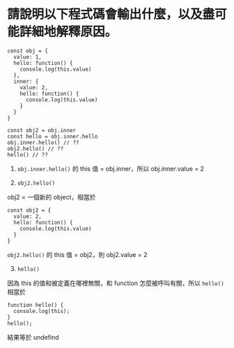 # 請說明以下程式碼會輸出什麼，以及盡可能詳細地解釋原因。

```
const obj = {
  value: 1,
  hello: function() {
    console.log(this.value)
  },
  inner: {
    value: 2,
    hello: function() {
      console.log(this.value)
    }
  }
}

const obj2 = obj.inner
const hello = obj.inner.hello
obj.inner.hello() // ??
obj2.hello() // ??
hello() // ??
```

1. `obj.inner.hello()` 的 this 值 = obj.inner，所以 obj.inner.value = 2

2. `obj2.hello()`

obj2 = 一個新的 object，相當於
```
const obj2 = {
  value: 2,
  hello: function() {
    console.log(this.value)
  }
}
```
`obj2.hello()` 的 this 值 = obj2，則 obj2.value = 2

3. `hello()`

因為 this 的值和被定義在哪裡無關，和 function 怎麼被呼叫有關，所以 `hello()` 相當於
```
function hello() {
  console.log(this);
}
hello();
```

結果等於 undefind

